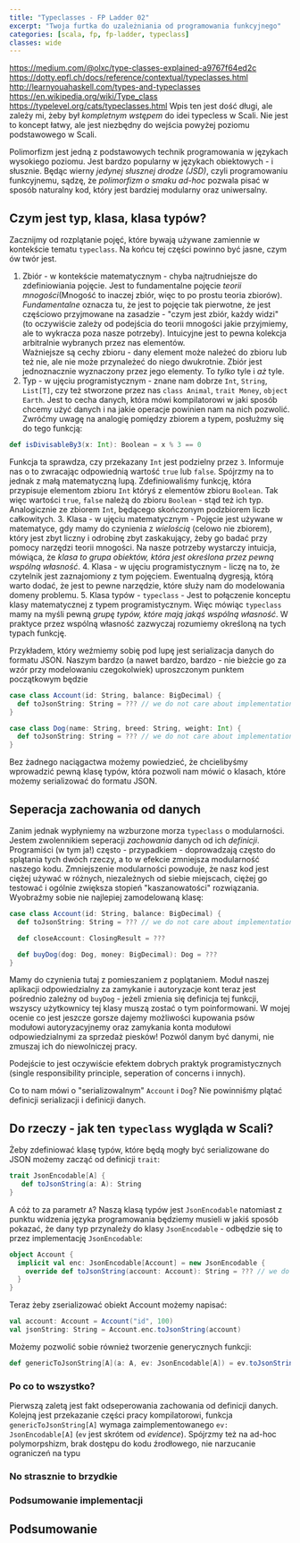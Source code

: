 ```yaml
---
title: "Typeclasses - FP Ladder 02"
excerpt: "Twoja furtka do uzależniania od programowania funkcyjnego"
categories: [scala, fp, fp-ladder, typeclass]
classes: wide
---
```

https://medium.com/@olxc/type-classes-explained-a9767f64ed2c
https://dotty.epfl.ch/docs/reference/contextual/typeclasses.html
http://learnyouahaskell.com/types-and-typeclasses
https://en.wikipedia.org/wiki/Type_class
https://typelevel.org/cats/typeclasses.html
Wpis ten jest dość długi, ale zależy mi, żeby był _kompletnym wstępem_ do idei typecless w Scali. Nie jest to koncept łatwy, ale jest niezbędny do wejścia powyżej poziomu podstawowego w Scali.

Polimorfizm jest jedną z podstawowych technik programowania w językach wysokiego poziomu. Jest bardzo popularny w językach obiektowych - i słusznie. Będąc wierny _jedynej słusznej drodze (JSD)_, czyli programowaniu funkcyjnemu, sądzę, że _polimorfizm o smaku ad-hoc_ pozwala pisać w sposób naturalny kod, który jest bardziej modularny oraz uniwersalny.

## Czym jest typ, klasa, klasa typów?

Zacznijmy od rozplątanie pojęć, które bywają używane zamiennie w kontekście tematu `typeclass`. Na końcu tej części powinno być jasne, czym ów twór jest.
 1. Zbiór - w kontekście matematycznym - chyba najtrudniejsze do zdefiniowiania pojęcie. Jest to fundamentalne pojęcie _teorii mnogości_(Mnogość to inaczej zbiór, więc to po prostu teoria zbiorów). _Fundamentalne_ oznacza tu, że jest to pojęcie tak pierwotne, że jest częściowo przyjmowane na zasadzie - "czym jest zbiór, każdy widzi" (to oczywiście zależy od podejścia do teorii mnogości jakie przyjmiemy, ale to wykracza poza nasze potrzeby). Intuicyjne jest to pewna kolekcja arbitralnie wybranych przez nas elementów.  
Ważniejsze są cechy zbioru - dany element może należeć do zbioru lub też nie, ale nie może przynależeć do niego dwukrotnie. Zbiór jest jednoznacznie wyznaczony przez jego elementy. To _tylko_ tyle i _aż_ tyle.
 2. Typ - w ujęciu programistycznym - znane nam dobrze `Int`, `String`, `List[T]`, czy też stworzone przez nas `class Animal`, `trait Money`, `object Earth`. Jest to cecha danych, która mówi kompilatorowi w jaki sposób chcemy użyć danych i na jakie operacje powinien nam na nich pozwolić. Zwróćmy uwagę na analogię pomiędzy zbiorem a typem, posłużmy się do tego funkcją:  
```scala
def isDivisableBy3(x: Int): Boolean = x % 3 == 0
```
Funkcja ta sprawdza, czy przekazany `Int` jest podzielny przez `3`. Informuje nas o to zwracając odpowiednią wartość `true` lub `false`. Spójrzmy na to jednak z małą matematyczną lupą. Zdefiniowaliśmy funkcję, która przypisuje elementom zbioru `Int` któryś z elementów zbioru `Boolean`. Tak więc wartości `true`, `false` należą do zbioru `Boolean` - stąd też ich typ. Analogicznie ze zbiorem `Int`, będącego skończonym podzbiorem liczb całkowitych.
 3. Klasa - w ujęciu matematycznym - Pojęcie jest używane w matematyce, gdy mamy do czynienia z _wielością_ (celowo nie zbiorem), który jest zbyt liczny i odrobinę zbyt zaskakujący, żeby go badać przy pomocy narzędzi teorii mnogości. Na nasze potrzeby wystarczy intuicja, mówiąca, że _klasa to grupa obiektów, która jest określona przez pewną wspólną własność_.
 4. Klasa - w ujęciu programistycznym - liczę na to, że czytelnik jest zaznajomiony z tym pojęciem. Ewentualną dygresją, którą warto dodać, że jest to pewne narzędzie, które służy nam do modelowania domeny problemu.
 5. Klasa typów - `typeclass` - Jest to połączenie konceptu klasy matematycznej z typem programistycznym. Więc mówiąc `typeclass` mamy na myśli pewną _grupę typów, które mają jakąś wspólną własność_. W praktyce przez wspólną własność zazwyczaj rozumiemy określoną na tych typach funkcję. 

Przykładem, który weźmiemy sobię pod lupę jest serializacja danych do formatu JSON. Naszym bardzo (a nawet bardzo, bardzo - nie bieżcie go za wzór przy modelowaniu czegokolwiek) uproszczonym punktem początkowym będzie
```scala
case class Account(id: String, balance: BigDecimal) {
  def toJsonString: String = ??? // we do not care about implementation
}

case class Dog(name: String, breed: String, weight: Int) {
  def toJsonString: String = ??? // we do not care about implementation
}
```
Bez żadnego naciągactwa możemy powiedzieć, że chcielibyśmy wprowadzić pewną klasę typów, która pozwoli nam mówić o klasach, które możemy serializować do formatu JSON.

## Seperacja zachowania od danych

Zanim jednak wypłyniemy na wzburzone morza `typeclass` o modularności. Jestem zwolennikiem seperacji _zachowania_ danych od ich _definicji_. Programiści (w tym ja!) często - przypadkiem - doprowadzają często do splątania tych dwóch rzeczy, a to w efekcie zmniejsza modularność naszego kodu. Zmniejszenie modularności powoduje, że nasz kod jest ciężej używać w różnych, niezależnych od siebie miejscach, ciężej go testować i ogólnie zwiększa stopień "kaszanowatości" rozwiązania. Wyobraźmy sobie nie najlepiej zamodelowaną klasę:
```scala
case class Account(id: String, balance: BigDecimal) {
  def toJsonString: String = ??? // we do not care about implementation

  def closeAccount: ClosingResult = ??? 

  def buyDog(dog: Dog, money: BigDecimal): Dog = ???
}
```
Mamy do czynienia tutaj z pomieszaniem z poplątaniem. Moduł naszej aplikacji odpowiedzialny za zamykanie i autoryzacje kont teraz jest pośrednio zależny od `buyDog` - jeżeli zmienia się definicja tej funkcji, wszyscy użytkownicy tej klasy muszą zostać o tym poinformowani. W mojej ocenie co jest jeszcze gorsze dajemy możliwości kupowania psów modułowi autoryzacyjnemy oraz zamykania konta modułowi odpowiedzialnymi za sprzedaż piesków! Pozwól danym być danymi, nie zmuszaj ich do niewolniczej pracy. 

Podejście to jest oczywiście efektem dobrych praktyk programistycznych (single responsibility principle, seperation of concerns i innych). 

Co to nam mówi o "serializowalnym" `Account` i `Dog`? Nie powinniśmy plątać definicji serializacji i definicji danych. 

## Do rzeczy - jak ten `typeclass` wygląda w Scali?

Żeby zdefiniować klasę typów, które będą mogły być serializowane do JSON możemy zacząć od definicji `trait`:
```scala
trait JsonEncodable[A] {
   def toJsonString(a: A): String
}
```
A cóż to za parametr `A`? Naszą klasą typów jest `JsonEncodable` natomiast z punktu widzenia języka programowania będziemy musieli w jakiś sposób pokazać, że dany typ przynależy do klasy `JsonEncodable` - odbędzie się to przez implementację `JsonEncodable`:

```scala
object Account {
  implicit val enc: JsonEncodable[Account] = new JsonEncodable {
    override def toJsonString(account: Account): String = ??? // we do not care about implementation.
  }
}

```
Teraz żeby zserializować obiekt Account możemy napisać:

```scala
val account: Account = Account("id", 100)
val jsonString: String = Account.enc.toJsonString(account)
```

Możemy pozwolić sobie również tworzenie generycznych funkcji:
```scala
def genericToJsonString[A](a: A, ev: JsonEncodable[A]) = ev.toJsonString(a)
```

### Po co to wszystko?

Pierwszą zaletą jest fakt odseperowania zachowania od definicji danych. Kolejną jest przekazanie części pracy kompilatorowi, funkcja `genericToJsonString[A]` wymaga zaimplementowanego `ev: JsonEncodable[A]` (`ev` jest skrótem od _evidence_). Spójrzmy też na ad-hoc polymorpshizm, brak dostępu do kodu źrodłowego, nie narzucanie ograniczeń na typu

### No strasznie to brzydkie

### Podsumowanie implementacji

## Podsumowanie 

